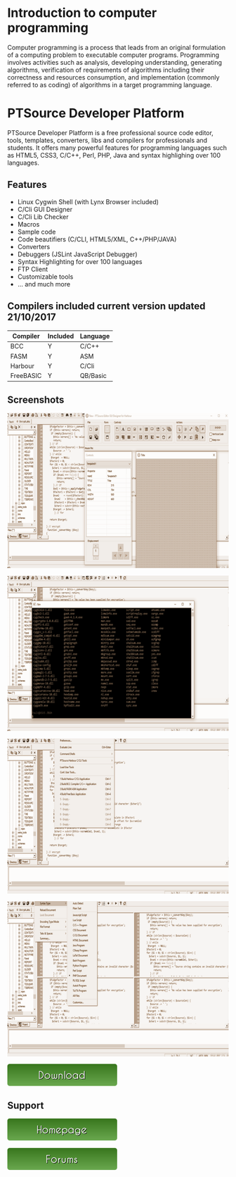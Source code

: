 # Introduction to computer programming

Computer programming is a process that leads from an original formulation of a computing problem to executable computer programs. Programming involves activities such as analysis, developing understanding, generating algorithms, verification of requirements of algorithms including their correctness and resources consumption, and implementation (commonly referred to as coding) of algorithms in a target programming language.

# PTSource Developer Platform

PTSource Developer Platform is a free professional source code editor, tools, templates, converters, libs and compilers for professionals and students. It offers many powerful features for programming languages such as HTML5, CSS3, C/C++, Perl, PHP, Java and syntax highlighing over 100 languages.

## Features 

* Linux Cygwin Shell (with Lynx Browser included)
* C/Cli GUI Designer
* C/Cli Lib Checker
* Macros
* Sample code
* Code beautifiers (C/CLI, HTML5/XML, C++/PHP/JAVA)
* Converters
* Debuggers (JSLint JavaScript Debugger)
* Syntax Highlighting for over 100 languages
* FTP Client
* Customizable tools
* ... and much more

## Compilers included current version updated 21/10/2017

| Compiler  | Included | Language |
| ------------- | ------------- | ------------- |  
| BCC | Y | C/C++ |
| FASM | Y | ASM |
| Harbour | Y | C/Cli |
| FreeBASIC | Y | QB/Basic |

## Screenshots

![PTSource Developer Platform](/images/01.png)

![PTSource Developer Platform](/images/02.png)

![PTSource Developer Platform](/images/03.png)

![PTSource Developer Platform](/images/04.png)

[![You can download here.](/images/button_download.png)](https://dl.orangedox.com/gPYt7sCliblK6xVGs7?dl=1)

## Support

[![Visit homepage.](/images/button_homepage.png)](https://ptsource.eu/)

[![The forums home page.](/images/button_forums.png)](https://www.facebook.com/www.ptsource.eu/)
